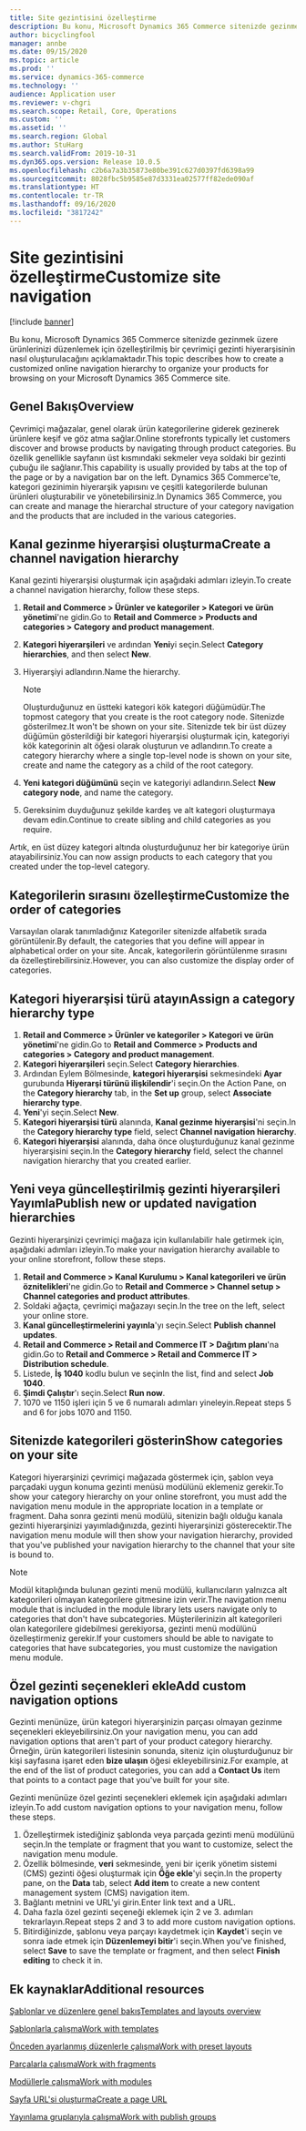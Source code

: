 ```yaml
---
title: Site gezintisini özelleştirme
description: Bu konu, Microsoft Dynamics 365 Commerce sitenizde gezinmek üzere ürünlerinizi düzenlemek için özelleştirilmiş bir çevrimiçi gezinti hiyerarşisinin nasıl oluşturulacağını açıklamaktadır.
author: bicyclingfool
manager: annbe
ms.date: 09/15/2020
ms.topic: article
ms.prod: ''
ms.service: dynamics-365-commerce
ms.technology: ''
audience: Application user
ms.reviewer: v-chgri
ms.search.scope: Retail, Core, Operations
ms.custom: ''
ms.assetid: ''
ms.search.region: Global
ms.author: StuHarg
ms.search.validFrom: 2019-10-31
ms.dyn365.ops.version: Release 10.0.5
ms.openlocfilehash: c2b6a7a3b35873e80be391c627d0397fd6398a99
ms.sourcegitcommit: 8028fbc5b9585e87d3331ea02577ff82ede090af
ms.translationtype: HT
ms.contentlocale: tr-TR
ms.lasthandoff: 09/16/2020
ms.locfileid: "3817242"
---
```

# <a name="customize-site-navigation"></a><span data-ttu-id="73cf5-103">Site gezintisini özelleştirme</span><span class="sxs-lookup"><span data-stu-id="73cf5-103">Customize site navigation</span></span>


[!include [banner](includes/banner.md)]

<span data-ttu-id="73cf5-104">Bu konu, Microsoft Dynamics 365 Commerce sitenizde gezinmek üzere ürünlerinizi düzenlemek için özelleştirilmiş bir çevrimiçi gezinti hiyerarşisinin nasıl oluşturulacağını açıklamaktadır.</span><span class="sxs-lookup"><span data-stu-id="73cf5-104">This topic describes how to create a customized online navigation hierarchy to organize your products for browsing on your Microsoft Dynamics 365 Commerce site.</span></span>

## <a name="overview"></a><span data-ttu-id="73cf5-105">Genel Bakış</span><span class="sxs-lookup"><span data-stu-id="73cf5-105">Overview</span></span>

<span data-ttu-id="73cf5-106">Çevrimiçi mağazalar, genel olarak ürün kategorilerine giderek gezinerek ürünlere keşif ve göz atma sağlar.</span><span class="sxs-lookup"><span data-stu-id="73cf5-106">Online storefronts typically let customers discover and browse products by navigating through product categories.</span></span> <span data-ttu-id="73cf5-107">Bu özellik genellikle sayfanın üst kısmındaki sekmeler veya soldaki bir gezinti çubuğu ile sağlanır.</span><span class="sxs-lookup"><span data-stu-id="73cf5-107">This capability is usually provided by tabs at the top of the page or by a navigation bar on the left.</span></span> <span data-ttu-id="73cf5-108">Dynamics 365 Commerce'te, kategori gezinimin hiyerarşik yapısını ve çeşitli kategorilerde bulunan ürünleri oluşturabilir ve yönetebilirsiniz.</span><span class="sxs-lookup"><span data-stu-id="73cf5-108">In Dynamics 365 Commerce, you can create and manage the hierarchal structure of your category navigation and the products that are included in the various categories.</span></span>

## <a name="create-a-channel-navigation-hierarchy"></a><span data-ttu-id="73cf5-109">Kanal gezinme hiyerarşisi oluşturma</span><span class="sxs-lookup"><span data-stu-id="73cf5-109">Create a channel navigation hierarchy</span></span>

<span data-ttu-id="73cf5-110">Kanal gezinti hiyerarşisi oluşturmak için aşağıdaki adımları izleyin.</span><span class="sxs-lookup"><span data-stu-id="73cf5-110">To create a channel navigation hierarchy, follow these steps.</span></span>

1. <span data-ttu-id="73cf5-111">**Retail and Commerce \> Ürünler ve kategoriler \> Kategori ve ürün yönetimi**'ne gidin.</span><span class="sxs-lookup"><span data-stu-id="73cf5-111">Go to **Retail and Commerce \> Products and categories \> Category and product management**.</span></span>
1. <span data-ttu-id="73cf5-112">**Kategori hiyerarşileri** ve ardından **Yeni**yi seçin.</span><span class="sxs-lookup"><span data-stu-id="73cf5-112">Select **Category hierarchies**, and then select **New**.</span></span>
1. <span data-ttu-id="73cf5-113">Hiyerarşiyi adlandırın.</span><span class="sxs-lookup"><span data-stu-id="73cf5-113">Name the hierarchy.</span></span>

    > [!NOTE]
    > <span data-ttu-id="73cf5-114">Oluşturduğunuz en üstteki kategori kök kategori düğümüdür.</span><span class="sxs-lookup"><span data-stu-id="73cf5-114">The topmost category that you create is the root category node.</span></span> <span data-ttu-id="73cf5-115">Sitenizde gösterilmez.</span><span class="sxs-lookup"><span data-stu-id="73cf5-115">It won't be shown on your site.</span></span> <span data-ttu-id="73cf5-116">Sitenizde tek bir üst düzey düğümün gösterildiği bir kategori hiyerarşisi oluşturmak için, kategoriyi kök kategorinin alt öğesi olarak oluşturun ve adlandırın.</span><span class="sxs-lookup"><span data-stu-id="73cf5-116">To create a category hierarchy where a single top-level node is shown on your site, create and name the category as a child of the root category.</span></span>

1. <span data-ttu-id="73cf5-117">**Yeni kategori düğümünü** seçin ve kategoriyi adlandırın.</span><span class="sxs-lookup"><span data-stu-id="73cf5-117">Select **New category node**, and name the category.</span></span>
1. <span data-ttu-id="73cf5-118">Gereksinim duyduğunuz şekilde kardeş ve alt kategori oluşturmaya devam edin.</span><span class="sxs-lookup"><span data-stu-id="73cf5-118">Continue to create sibling and child categories as you require.</span></span>

<span data-ttu-id="73cf5-119">Artık, en üst düzey kategori altında oluşturduğunuz her bir kategoriye ürün atayabilirsiniz.</span><span class="sxs-lookup"><span data-stu-id="73cf5-119">You can now assign products to each category that you created under the top-level category.</span></span>

## <a name="customize-the-order-of-categories"></a><span data-ttu-id="73cf5-120">Kategorilerin sırasını özelleştirme</span><span class="sxs-lookup"><span data-stu-id="73cf5-120">Customize the order of categories</span></span>

<span data-ttu-id="73cf5-121">Varsayılan olarak tanımladığınız Kategoriler sitenizde alfabetik sırada görüntülenir.</span><span class="sxs-lookup"><span data-stu-id="73cf5-121">By default, the categories that you define will appear in alphabetical order on your site.</span></span> <span data-ttu-id="73cf5-122">Ancak, kategorilerin görüntülenme sırasını da özelleştirebilirsiniz.</span><span class="sxs-lookup"><span data-stu-id="73cf5-122">However, you can also customize the display order of categories.</span></span>

## <a name="assign-a-category-hierarchy-type"></a><span data-ttu-id="73cf5-123">Kategori hiyerarşisi türü atayın</span><span class="sxs-lookup"><span data-stu-id="73cf5-123">Assign a category hierarchy type</span></span>

1. <span data-ttu-id="73cf5-124">**Retail and Commerce \> Ürünler ve kategoriler \> Kategori ve ürün yönetimi**'ne gidin.</span><span class="sxs-lookup"><span data-stu-id="73cf5-124">Go to **Retail and Commerce \> Products and categories \> Category and product management**.</span></span>
1. <span data-ttu-id="73cf5-125">**Kategori hiyerarşileri** seçin.</span><span class="sxs-lookup"><span data-stu-id="73cf5-125">Select **Category hierarchies**.</span></span>
1. <span data-ttu-id="73cf5-126">Ardından Eylem Bölmesinde, **kategori hiyerarşisi** sekmesindeki **Ayar** gurubunda **Hiyerarşi türünü ilişkilendir**'i seçin.</span><span class="sxs-lookup"><span data-stu-id="73cf5-126">On the Action Pane, on the **Category hierarchy** tab, in the **Set up** group, select **Associate hierarchy type**.</span></span>
1. <span data-ttu-id="73cf5-127">**Yeni**'yi seçin.</span><span class="sxs-lookup"><span data-stu-id="73cf5-127">Select **New**.</span></span>
1. <span data-ttu-id="73cf5-128">**Kategori hiyerarşisi türü** alanında, **Kanal gezinme hiyerarşisi**'ni seçin.</span><span class="sxs-lookup"><span data-stu-id="73cf5-128">In the **Category hierarchy type** field, select **Channel navigation hierarchy**.</span></span>
1. <span data-ttu-id="73cf5-129">**Kategori hiyerarşisi** alanında, daha önce oluşturduğunuz kanal gezinme hiyerarşisini seçin.</span><span class="sxs-lookup"><span data-stu-id="73cf5-129">In the **Category hierarchy** field, select the channel navigation hierarchy that you created earlier.</span></span>

## <a name="publish-new-or-updated-navigation-hierarchies"></a><span data-ttu-id="73cf5-130">Yeni veya güncelleştirilmiş gezinti hiyerarşileri Yayımla</span><span class="sxs-lookup"><span data-stu-id="73cf5-130">Publish new or updated navigation hierarchies</span></span>

<span data-ttu-id="73cf5-131">Gezinti hiyerarşinizi çevrimiçi mağaza için kullanılabilir hale getirmek için, aşağıdaki adımları izleyin.</span><span class="sxs-lookup"><span data-stu-id="73cf5-131">To make your navigation hierarchy available to your online storefront, follow these steps.</span></span>

1. <span data-ttu-id="73cf5-132">**Retail and Commerce \> Kanal Kurulumu \> Kanal kategorileri ve ürün öznitelikleri**'ne gidin.</span><span class="sxs-lookup"><span data-stu-id="73cf5-132">Go to **Retail and Commerce \> Channel setup \> Channel categories and product attributes**.</span></span>
1. <span data-ttu-id="73cf5-133">Soldaki ağaçta, çevrimiçi mağazayı seçin.</span><span class="sxs-lookup"><span data-stu-id="73cf5-133">In the tree on the left, select your online store.</span></span>
1. <span data-ttu-id="73cf5-134">**Kanal güncelleştirmelerini yayınla**'yı seçin.</span><span class="sxs-lookup"><span data-stu-id="73cf5-134">Select **Publish channel updates**.</span></span>
1. <span data-ttu-id="73cf5-135">**Retail and Commerce \> Retail and Commerce IT \> Dağıtım planı**'na gidin.</span><span class="sxs-lookup"><span data-stu-id="73cf5-135">Go to **Retail and Commerce \> Retail and Commerce IT \> Distribution schedule**.</span></span>
1. <span data-ttu-id="73cf5-136">Listede, **İş 1040** kodlu bulun ve seçin</span><span class="sxs-lookup"><span data-stu-id="73cf5-136">In the list, find and select **Job 1040**.</span></span>
1. <span data-ttu-id="73cf5-137">**Şimdi Çalıştır**'ı seçin.</span><span class="sxs-lookup"><span data-stu-id="73cf5-137">Select **Run now**.</span></span>
1. <span data-ttu-id="73cf5-138">1070 ve 1150 işleri için 5 ve 6 numaralı adımları yineleyin.</span><span class="sxs-lookup"><span data-stu-id="73cf5-138">Repeat steps 5 and 6 for jobs 1070 and 1150.</span></span>

## <a name="show-categories-on-your-site"></a><span data-ttu-id="73cf5-139">Sitenizde kategorileri gösterin</span><span class="sxs-lookup"><span data-stu-id="73cf5-139">Show categories on your site</span></span>

<span data-ttu-id="73cf5-140">Kategori hiyerarşinizi çevrimiçi mağazada göstermek için, şablon veya parçadaki uygun konuma gezinti menüsü modülünü eklemeniz gerekir.</span><span class="sxs-lookup"><span data-stu-id="73cf5-140">To show your category hierarchy on your online storefront, you must add the navigation menu module in the appropriate location in a template or fragment.</span></span> <span data-ttu-id="73cf5-141">Daha sonra gezinti menü modülü, sitenizin bağlı olduğu kanala gezinti hiyerarşinizi yayımladığınızda, gezinti hiyerarşinizi gösterecektir.</span><span class="sxs-lookup"><span data-stu-id="73cf5-141">The navigation menu module will then show your navigation hierarchy, provided that you've published your navigation hierarchy to the channel that your site is bound to.</span></span>

> [!NOTE]
> <span data-ttu-id="73cf5-142">Modül kitaplığında bulunan gezinti menü modülü, kullanıcıların yalnızca alt kategorileri olmayan kategorilere gitmesine izin verir.</span><span class="sxs-lookup"><span data-stu-id="73cf5-142">The navigation menu module that is included in the module library lets users navigate only to categories that don't have subcategories.</span></span> <span data-ttu-id="73cf5-143">Müşterilerinizin alt kategorileri olan kategorilere gidebilmesi gerekiyorsa, gezinti menü modülünü özelleştirmeniz gerekir.</span><span class="sxs-lookup"><span data-stu-id="73cf5-143">If your customers should be able to navigate to categories that have subcategories, you must customize the navigation menu module.</span></span>

## <a name="add-custom-navigation-options"></a><span data-ttu-id="73cf5-144">Özel gezinti seçenekleri ekle</span><span class="sxs-lookup"><span data-stu-id="73cf5-144">Add custom navigation options</span></span>

<span data-ttu-id="73cf5-145">Gezinti menünüze, ürün kategori hiyerarşinizin parçası olmayan gezinme seçenekleri ekleyebilirsiniz.</span><span class="sxs-lookup"><span data-stu-id="73cf5-145">On your navigation menu, you can add navigation options that aren't part of your product category hierarchy.</span></span> <span data-ttu-id="73cf5-146">Örneğin, ürün kategorileri listesinin sonunda, siteniz için oluşturduğunuz bir kişi sayfasına işaret eden **bize ulaşın** öğesi ekleyebilirsiniz.</span><span class="sxs-lookup"><span data-stu-id="73cf5-146">For example, at the end of the list of product categories, you can add a **Contact Us** item that points to a contact page that you've built for your site.</span></span>

<span data-ttu-id="73cf5-147">Gezinti menünüze özel gezinti seçenekleri eklemek için aşağıdaki adımları izleyin.</span><span class="sxs-lookup"><span data-stu-id="73cf5-147">To add custom navigation options to your navigation menu, follow these steps.</span></span>

1. <span data-ttu-id="73cf5-148">Özelleştirmek istediğiniz şablonda veya parçada gezinti menü modülünü seçin.</span><span class="sxs-lookup"><span data-stu-id="73cf5-148">In the template or fragment that you want to customize, select the navigation menu module.</span></span>
1. <span data-ttu-id="73cf5-149">Özellik bölmesinde, **veri** sekmesinde, yeni bir içerik yönetim sistemi (CMS) gezinti öğesi oluşturmak için **Öğe ekle**'yi seçin.</span><span class="sxs-lookup"><span data-stu-id="73cf5-149">In the property pane, on the **Data** tab, select **Add item** to create a new content management system (CMS) navigation item.</span></span>
1. <span data-ttu-id="73cf5-150">Bağlantı metnini ve URL'yi girin.</span><span class="sxs-lookup"><span data-stu-id="73cf5-150">Enter link text and a URL.</span></span>
1. <span data-ttu-id="73cf5-151">Daha fazla özel gezinti seçeneği eklemek için 2 ve 3. adımları tekrarlayın.</span><span class="sxs-lookup"><span data-stu-id="73cf5-151">Repeat steps 2 and 3 to add more custom navigation options.</span></span>
1. <span data-ttu-id="73cf5-152">Bitirdiğinizde, şablonu veya parçayı kaydetmek için **Kaydet**'i seçin ve sonra iade etmek için **Düzenlemeyi bitir**'i seçin.</span><span class="sxs-lookup"><span data-stu-id="73cf5-152">When you've finished, select **Save** to save the template or fragment, and then select **Finish editing** to check it in.</span></span>

## <a name="additional-resources"></a><span data-ttu-id="73cf5-153">Ek kaynaklar</span><span class="sxs-lookup"><span data-stu-id="73cf5-153">Additional resources</span></span>

[<span data-ttu-id="73cf5-154">Şablonlar ve düzenlere genel bakış</span><span class="sxs-lookup"><span data-stu-id="73cf5-154">Templates and layouts overview</span></span>](templates-layouts-overview.md)

[<span data-ttu-id="73cf5-155">Şablonlarla çalışma</span><span class="sxs-lookup"><span data-stu-id="73cf5-155">Work with templates</span></span>](work-with-templates.md)

[<span data-ttu-id="73cf5-156">Önceden ayarlanmış düzenlerle çalışma</span><span class="sxs-lookup"><span data-stu-id="73cf5-156">Work with preset layouts</span></span>](work-with-layouts.md)

[<span data-ttu-id="73cf5-157">Parçalarla çalışma</span><span class="sxs-lookup"><span data-stu-id="73cf5-157">Work with fragments</span></span>](work-with-fragments.md)

[<span data-ttu-id="73cf5-158">Modüllerle çalışma</span><span class="sxs-lookup"><span data-stu-id="73cf5-158">Work with modules</span></span>](work-with-modules.md)

[<span data-ttu-id="73cf5-159">Sayfa URL'si oluşturma</span><span class="sxs-lookup"><span data-stu-id="73cf5-159">Create a page URL</span></span>](create-page-url.md)

[<span data-ttu-id="73cf5-160">Yayınlama gruplarıyla çalışma</span><span class="sxs-lookup"><span data-stu-id="73cf5-160">Work with publish groups</span></span>](publish-groups.md)
